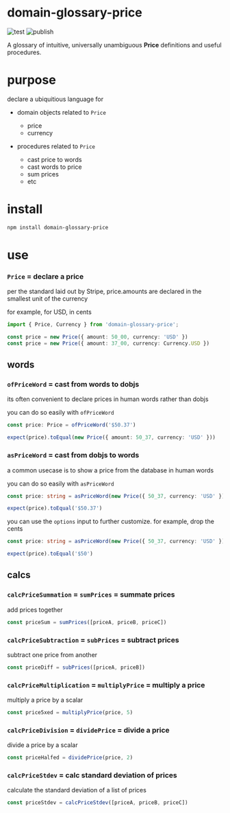 # domain-glossary-price

![test](https://github.com/ehmpathy/domain-glossary-price/workflows/test/badge.svg)
![publish](https://github.com/ehmpathy/domain-glossary-price/workflows/publish/badge.svg)

A glossary of intuitive, universally unambiguous **Price** definitions and useful procedures.

# purpose


declare a ubiquitious language for

- domain objects related to `Price`
  - price
  - currency

- procedures related to `Price`
  - cast price to words
  - cast words to price
  - sum prices
  - etc

# install

```sh
npm install domain-glossary-price
```

# use

### `Price` = declare a price

per the standard laid out by Stripe, price.amounts are declared in the smallest unit of the currency

for example, for USD, in cents

```ts
import { Price, Currency } from 'domain-glossary-price';

const price = new Price({ amount: 50_00, currency: 'USD' })
const price = new Price({ amount: 37_00, currency: Currency.USD })
```


## words

### `ofPriceWord` = cast from words to dobjs

its often convenient to declare prices in human words rather than dobjs

you can do so easily with `ofPriceWord`

```ts
const price: Price = ofPriceWord('$50.37')

expect(price).toEqual(new Price({ amount: 50_37, currency: 'USD' }))
```


### `asPriceWord` = cast from dobjs to words

a common usecase is to show a price from the database in human words

you can do so easily with `asPriceWord`

```ts
const price: string = asPriceWord(new Price({ 50_37, currency: 'USD' }))

expect(price).toEqual('$50.37')
```


you can use the `options` input to further customize. for example, drop the cents

```ts
const price: string = asPriceWord(new Price({ 50_37, currency: 'USD' }), { cents: false })

expect(price).toEqual('$50')
```

## calcs

### `calcPriceSummation` = `sumPrices` = summate prices

add prices together

```ts
const priceSum = sumPrices([priceA, priceB, priceC])
```

### `calcPriceSubtraction` = `subPrices` = subtract prices

subtract one price from another

```ts
const priceDiff = subPrices([priceA, priceB])
```

### `calcPriceMultiplication` = `multiplyPrice` = multiply a price

multiply a price by a scalar

```ts
const price5xed = multiplyPrice(price, 5)
```

### `calcPriceDivision` = `dividePrice` = divide a price

divide a price by a scalar

```ts
const priceHalfed = dividePrice(price, 2)
```

### `calcPriceStdev` = calc standard deviation of prices

calculate the standard deviation of a list of prices

```ts
const priceStdev = calcPriceStdev([priceA, priceB, priceC])
```
